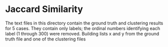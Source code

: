 # Jaccard Similarity

The text files in this directory contain the ground truth and clustering results for 5 cases. They contain only labels; the ordinal numbers identifying each label (1 through 300) were removed. Building lists x and y from the ground truth file and one of the clustering files
